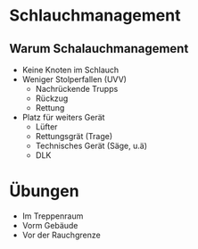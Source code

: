 # Schlauchmanagement

## Warum Schalauchmanagement

- Keine Knoten im Schlauch
- Weniger Stolperfallen (UVV)
  - Nachrückende Trupps
  - Rückzug
  - Rettung
- Platz für weiters Gerät
  - Lüfter
  - Rettungsgrät (Trage)
  - Technisches Gerät (Säge, u.ä)
  - DLK

# Übungen

- Im Treppenraum
- Vorm Gebäude
- Vor der Rauchgrenze

